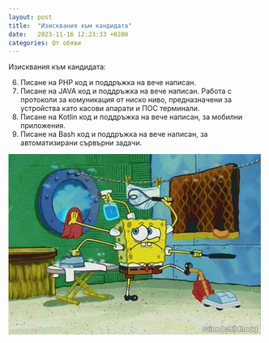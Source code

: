 ```yaml
---
layout: post
title:  "Изисквания към кандидата"
date:   2023-11-16 12:23:33 +0200
categories: От обяви
---
```

Изисквания към кандидата:

  6. Писане на PHP код и поддръжка на вече написан.
  9. Писане на JAVA код и поддръжка на вече написан. Работа с протоколи за комуникация от ниско ниво, предназначени за устройства като касови апарати и ПОС терминали.
  10. Писане на Kotlin код и поддръжка на вече написан, за мобилни приложения.
  11. Писане на Bash код и поддръжка на вече написан, за автоматизирани сървърни задачи.

![The candidate](/assets/images/spongebob-multitasking.gif)